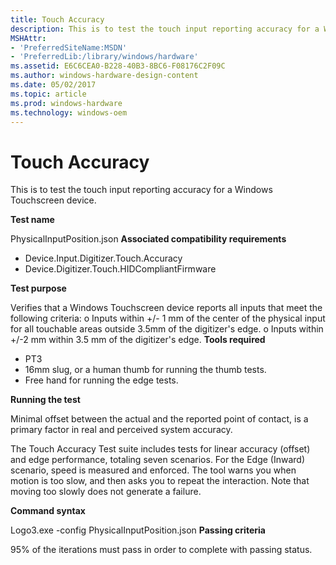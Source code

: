 ```yaml
---
title: Touch Accuracy
description: This is to test the touch input reporting accuracy for a Windows Touchscreen device.
MSHAttr:
- 'PreferredSiteName:MSDN'
- 'PreferredLib:/library/windows/hardware'
ms.assetid: E6C6CEA0-B228-40B3-8BC6-F08176C2F09C
ms.author: windows-hardware-design-content
ms.date: 05/02/2017
ms.topic: article
ms.prod: windows-hardware
ms.technology: windows-oem
---
```


# Touch Accuracy


This is to test the touch input reporting accuracy for a Windows Touchscreen device.

**Test name**

PhysicalInputPosition.json
**Associated compatibility requirements**

-   Device.Input.Digitizer.Touch.Accuracy
-   Device.Digitizer.Touch.HIDCompliantFirmware

**Test purpose**

Verifies that a Windows Touchscreen device reports all inputs that meet the following criteria:
o Inputs within +/- 1 mm of the center of the physical input for all touchable areas outside 3.5mm of the digitizer's edge.
o Inputs within +/-2 mm within 3.5 mm of the digitizer's edge.
**Tools required**

-   PT3
-   16mm slug, or a human thumb for running the thumb tests.
-   Free hand for running the edge tests.

**Running the test**

Minimal offset between the actual and the reported point of contact, is a primary factor in real and perceived system accuracy.

The Touch Accuracy Test suite includes tests for linear accuracy (offset) and edge performance, totaling seven scenarios. For the Edge (Inward) scenario, speed is measured and enforced. The tool warns you when motion is too slow, and then asks you to repeat the interaction. Note that moving too slowly does not generate a failure.

**Command syntax**

Logo3.exe -config PhysicalInputPosition.json
**Passing criteria**

95% of the iterations must pass in order to complete with passing status.
 

 






